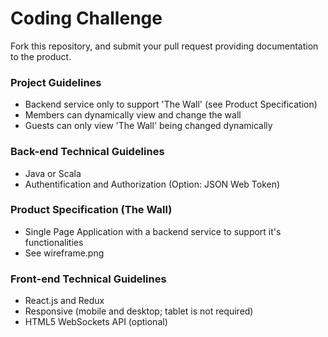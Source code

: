 # Coding Challenge
Fork this repository, and submit your pull request providing documentation to the product.

### Project Guidelines
* Backend service only to support 'The Wall' (see Product Specification)
* Members can dynamically view and change the wall 
* Guests can only view 'The Wall' being changed dynamically

### Back-end Technical Guidelines
* Java or Scala
* Authentification and Authorization (Option: JSON Web Token)

### Product Specification (The Wall)
* Single Page Application with a backend service to support it's functionalities
* See wireframe.png

### Front-end Technical Guidelines
* React.js and Redux
* Responsive (mobile and desktop; tablet is not required)
* HTML5 WebSockets API (optional)